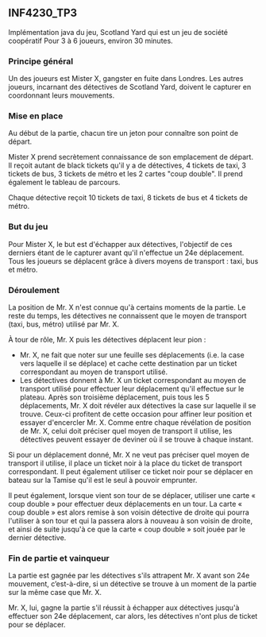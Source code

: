 ## INF4230_TP3
Implémentation java du jeu, Scotland Yard qui est un jeu de société coopératif
Pour 3 à 6 joueurs, environ 30 minutes.

### Principe général

Un des joueurs est Mister X, gangster en fuite dans Londres. Les autres joueurs, incarnant des détectives de Scotland Yard, doivent le capturer en coordonnant leurs mouvements.

### Mise en place
Au début de la partie, chacun tire un jeton pour connaître son point de départ.

Mister X prend secrètement connaissance de son emplacement de départ. Il reçoit autant de black tickets qu'il y a de détectives, 4 tickets de taxi, 3 tickets de bus, 3 tickets de métro et les 2 cartes "coup double". Il prend également le tableau de parcours.

Chaque détective reçoit 10 tickets de taxi, 8 tickets de bus et 4 tickets de métro.

### But du jeu
Pour Mister X, le but est d'échapper aux détectives, l'objectif de ces derniers étant de le capturer avant qu'il n'effectue un 24e déplacement. Tous les joueurs se déplacent grâce à divers moyens de transport : taxi, bus et métro.

### Déroulement
La position de Mr. X n'est connue qu'à certains moments de la partie. Le reste du temps, les détectives ne connaissent que le moyen de transport (taxi, bus, métro) utilisé par Mr. X.

À tour de rôle, Mr. X puis les détectives déplacent leur pion :

- Mr. X, ne fait que noter sur une feuille ses déplacements (i.e. la case vers laquelle il se déplace) et cache cette destination par un ticket correspondant au moyen de transport utilisé.
- Les détectives donnent à Mr. X un ticket correspondant au moyen de transport utilisé pour effectuer leur déplacement qu'il effectue sur le plateau.
Après son troisième déplacement, puis tous les 5 déplacements, Mr. X doit révéler aux détectives la case sur laquelle il se trouve. Ceux-ci profitent de cette occasion pour affiner leur position et essayer d'encercler Mr. X. Comme entre chaque révélation de position de Mr. X, celui doit préciser quel moyen de transport il utilise, les détectives peuvent essayer de deviner où il se trouve à chaque instant.

Si pour un déplacement donné, Mr. X ne veut pas préciser quel moyen de transport il utilise, il place un ticket noir à la place du ticket de transport correspondant. Il peut également utiliser ce ticket noir pour se déplacer en bateau sur la Tamise qu'il est le seul à pouvoir emprunter.

Il peut également, lorsque vient son tour de se déplacer, utiliser une carte « coup double » pour effectuer deux déplacements en un tour. La carte « coup double » est alors remise à son voisin détective de droite qui pourra l'utiliser à son tour et qui la passera alors à nouveau à son voisin de droite, et ainsi de suite jusqu'à ce que la carte « coup double » soit jouée par le dernier détective.

### Fin de partie et vainqueur
La partie est gagnée par les détectives s'ils attrapent Mr. X avant son 24e mouvement, c’est-à-dire, si un détective se trouve à un moment de la partie sur la même case que Mr. X.

Mr. X, lui, gagne la partie s'il réussit à échapper aux détectives jusqu'à effectuer son 24e déplacement, car alors, les détectives n'ont plus de ticket pour se déplacer.
